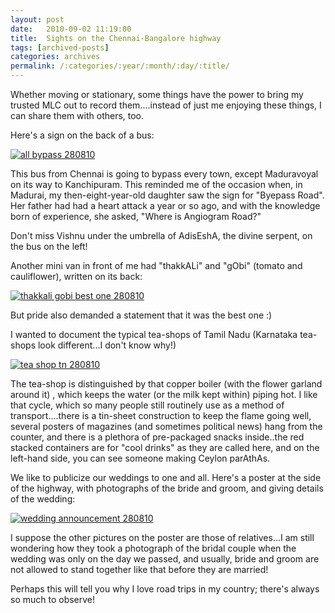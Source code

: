 ```yaml
---
layout: post
date:	2010-09-02 11:19:00
title:  Sights on the Chennai-Bangalore highway
tags: [archived-posts]
categories: archives
permalink: /:categories/:year/:month/:day/:title/
---
```

Whether moving or stationary, some things have the power to bring my trusted MLC out to record them....instead of just me enjoying these things, I can share them with others, too.

Here's a sign on the back of a bus:


<a href="http://s835.photobucket.com/albums/zz275/dffrntpx/?action=view&current=IMG_1166.jpg" target="_blank"><img src="http://i835.photobucket.com/albums/zz275/dffrntpx/IMG_1166.jpg" border="0" alt="all bypass 280810"></a>

This bus from Chennai is going to bypass every town, except Maduravoyal on its way to Kanchipuram. This reminded me of the occasion when, in Madurai, my then-eight-year-old daughter saw the sign for "Byepass Road". Her father had had a heart attack a year or so ago, and with the knowledge born of experience, she asked, "Where is Angiogram Road?"

Don't miss Vishnu under the umbrella of AdisEshA, the divine serpent, on the bus on the left!


Another mini van in front of me had "thakkALi" and "gObi" (tomato and cauliflower), written on its back:


<a href="http://s835.photobucket.com/albums/zz275/dffrntpx/?action=view&current=IMG_1168.jpg" target="_blank"><img src="http://i835.photobucket.com/albums/zz275/dffrntpx/IMG_1168.jpg" border="0" alt="thakkali gobi best one 280810"></a>

But pride also demanded a statement that it was the best one :)

I wanted to document the typical tea-shops of Tamil Nadu (Karnataka tea-shops look different...I don't know why!) 


<a href="http://s835.photobucket.com/albums/zz275/dffrntpx/?action=view&current=IMG_1173.jpg" target="_blank"><img src="http://i835.photobucket.com/albums/zz275/dffrntpx/IMG_1173.jpg" border="0" alt="tea shop tn 280810"></a>

The tea-shop is distinguished by that copper boiler (with the flower garland around it) , which keeps the water (or the milk kept within) piping hot. I like that cycle, which so many people still routinely use as a method of transport....there is a tin-sheet construction to keep the flame going well, several posters of magazines (and sometimes political news) hang from the counter, and there is a plethora of pre-packaged snacks inside..the red stacked containers are for "cool drinks" as they are called here, and on the left-hand side, you can see someone making Ceylon parAthAs. 


We like to publicize our weddings to one and all. Here's a poster at the side of the highway, with photographs of the bride and groom, and giving details of the wedding:


<a href="http://s835.photobucket.com/albums/zz275/dffrntpx/?action=view&current=IMG_1167.jpg" target="_blank"><img src="http://i835.photobucket.com/albums/zz275/dffrntpx/IMG_1167.jpg" border="0" alt="wedding announcement 280810"></a>

I suppose the other pictures on the poster are those of relatives...I am still wondering how they took a photograph of the bridal couple when the wedding was only on the day we passed, and usually, bride and groom are not allowed to stand together like that before they are married!

Perhaps this will tell you why I love road trips in my country; there's always so much to observe!

